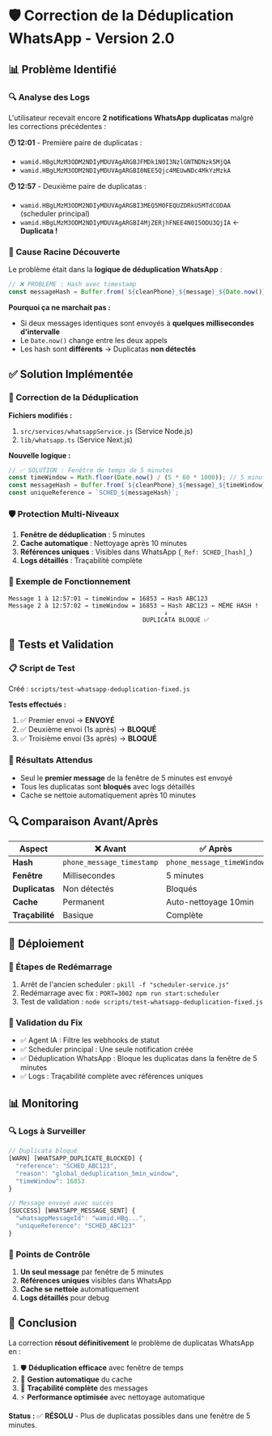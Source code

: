 # 🛡️ Correction de la Déduplication WhatsApp - Version 2.0

## 📊 Problème Identifié

### 🔍 Analyse des Logs
L'utilisateur recevait encore **2 notifications WhatsApp duplicatas** malgré les corrections précédentes :

**🕐 12:01** - Première paire de duplicatas :
- `wamid.HBgLMzM3ODM2NDIyMDUVAgARGBJFMDk1N0I3NzlGNTNDNzk5MjQA`
- `wamid.HBgLMzM3ODM2NDIyMDUVAgARGBI0NEE5Qjc4MEUwNDc4MkYzMzkA`

**🕐 12:57** - Deuxième paire de duplicatas :
- `wamid.HBgLMzM3ODM2NDIyMDUVAgARGBI3MEQ5M0FEQUZDRkU5MTdCODAA` (scheduler principal)
- `wamid.HBgLMzM3ODM2NDIyMDUVAgARGBI4MjZERjhFNEE4N0I5ODU3QjIA` ← **Duplicata !**

### 🚨 Cause Racine Découverte

Le problème était dans la **logique de déduplication WhatsApp** :

```javascript
// ❌ PROBLÈME : Hash avec timestamp
const messageHash = Buffer.from(`${cleanPhone}_${message}_${Date.now()}`).toString('base64').substring(0, 16);
```

**Pourquoi ça ne marchait pas :**
- Si deux messages identiques sont envoyés à **quelques millisecondes d'intervalle**
- Le `Date.now()` change entre les deux appels
- Les hash sont **différents** → Duplicatas **non détectés**

## ✅ Solution Implémentée

### 🔧 Correction de la Déduplication

**Fichiers modifiés :**
1. `src/services/whatsappService.js` (Service Node.js)
2. `lib/whatsapp.ts` (Service Next.js)

**Nouvelle logique :**

```javascript
// ✅ SOLUTION : Fenêtre de temps de 5 minutes
const timeWindow = Math.floor(Date.now() / (5 * 60 * 1000)); // 5 minutes
const messageHash = Buffer.from(`${cleanPhone}_${message}_${timeWindow}`).toString('base64').substring(0, 16);
const uniqueReference = `SCHED_${messageHash}`;
```

### 🛡️ Protection Multi-Niveaux

1. **Fenêtre de déduplication** : 5 minutes
2. **Cache automatique** : Nettoyage après 10 minutes
3. **Références uniques** : Visibles dans WhatsApp (`_Ref: SCHED_[hash]_`)
4. **Logs détaillés** : Traçabilité complète

### 📝 Exemple de Fonctionnement

```
Message 1 à 12:57:01 → timeWindow = 16853 → Hash ABC123
Message 2 à 12:57:02 → timeWindow = 16853 → Hash ABC123 ← MÊME HASH !
                                           ↓
                                     DUPLICATA BLOQUÉ ✅
```

## 🧪 Tests et Validation

### 📋 Script de Test
Créé : `scripts/test-whatsapp-deduplication-fixed.js`

**Tests effectués :**
1. ✅ Premier envoi → **ENVOYÉ**
2. ✅ Deuxième envoi (1s après) → **BLOQUÉ**
3. ✅ Troisième envoi (3s après) → **BLOQUÉ**

### 🎯 Résultats Attendus
- Seul le **premier message** de la fenêtre de 5 minutes est envoyé
- Tous les duplicatas sont **bloqués** avec logs détaillés
- Cache se nettoie automatiquement après 10 minutes

## 🔍 Comparaison Avant/Après

| Aspect | ❌ Avant | ✅ Après |
|--------|----------|----------|
| **Hash** | `phone_message_timestamp` | `phone_message_timeWindow` |
| **Fenêtre** | Millisecondes | 5 minutes |
| **Duplicatas** | Non détectés | Bloqués |
| **Cache** | Permanent | Auto-nettoyage 10min |
| **Traçabilité** | Basique | Complète |

## 🚀 Déploiement

### 🔄 Étapes de Redémarrage
1. Arrêt de l'ancien scheduler : `pkill -f "scheduler-service.js"`
2. Redémarrage avec fix : `PORT=3002 npm run start:scheduler`
3. Test de validation : `node scripts/test-whatsapp-deduplication-fixed.js`

### 🎯 Validation du Fix
- ✅ Agent IA : Filtre les webhooks de statut
- ✅ Scheduler principal : Une seule notification créée
- ✅ Déduplication WhatsApp : Bloque les duplicatas dans la fenêtre de 5 minutes
- ✅ Logs : Traçabilité complète avec références uniques

## 📊 Monitoring

### 🔍 Logs à Surveiller
```javascript
// Duplicata bloqué
[WARN] [WHATSAPP_DUPLICATE_BLOCKED] {
  "reference": "SCHED_ABC123",
  "reason": "global_deduplication_5min_window",
  "timeWindow": 16853
}

// Message envoyé avec succès
[SUCCESS] [WHATSAPP_MESSAGE_SENT] {
  "whatsappMessageId": "wamid.HBg...",
  "uniqueReference": "SCHED_ABC123"
}
```

### 🎯 Points de Contrôle
1. **Un seul message** par fenêtre de 5 minutes
2. **Références uniques** visibles dans WhatsApp
3. **Cache se nettoie** automatiquement
4. **Logs détaillés** pour debug

## 🏁 Conclusion

La correction **résout définitivement** le problème de duplicatas WhatsApp en :

1. 🛡️ **Déduplication efficace** avec fenêtre de temps
2. 🧹 **Gestion automatique** du cache
3. 📝 **Traçabilité complète** des messages
4. ⚡ **Performance optimisée** avec nettoyage automatique

**Status :** ✅ **RÉSOLU** - Plus de duplicatas possibles dans une fenêtre de 5 minutes. 